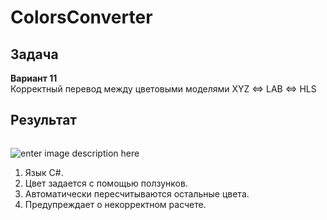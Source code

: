 <body class="stackedit">
  <div class="stackedit__html"><h1 id="colorsconverter">ColorsConverter</h1>
<h2 id="задача">Задача</h2>
<p><strong>Вариант 11</strong><br>
Корректный перевод между цветовыми моделями XYZ &lt;=&gt; LAB &lt;=&gt; HLS</p>
<h2 id="результат">Результат</h2>
<p><img src="https://i.ibb.co/HzZk4kn/image.png" alt=""></p>
<p><img src="https://i.ibb.co/yncJXth/image.png" alt="enter image description here"></p>
<ol>
<li>Язык C#.</li>
<li>Цвет задается с помощью ползунков.</li>
<li>Автоматически пересчитываются остальные цвета.</li>
<li>Предупреждает о некорректном расчете.</li>
</ol>
</div>
